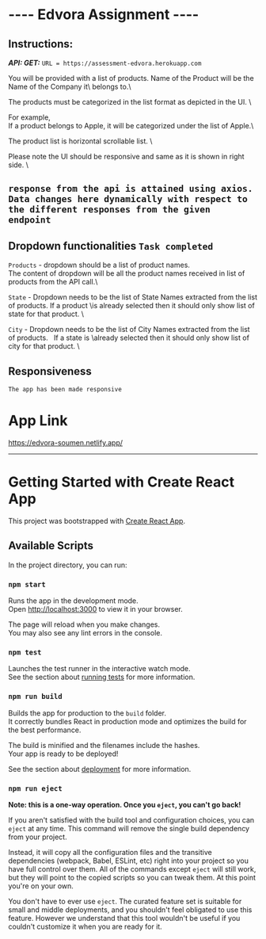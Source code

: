 # ---- Edvora Assignment ----

## Instructions:

***API: GET:*** 
`URL = https://assessment-edvora.herokuapp.com` 

You will be provided with a list of products. Name of the Product will be the Name of the Company it\ belongs to.\

The products must be categorized in the list format as depicted in the UI. \

For example, \
If a product belongs to Apple, it will be categorized under the list of Apple.\

The product list is horizontal scrollable list. \

Please note the UI should be responsive and same as it is shown in right side. \

## `response from the api is attained using axios. Data changes here dynamically with respect to the different responses from the given endpoint`


## Dropdown functionalities `Task completed`
`Products` - dropdown should be a list of product names. \
The content of dropdown will be all the product names received in list of products from the API call.\

`State` - Dropdown needs to be the list of State Names extracted from the list of products. If a product \is already selected then it should only show list of state for that product. \

`City` - Dropdown needs to be the list of City Names extracted from the list of products.   If a state is \already selected then it should only show list of city for that product. \


## Responsiveness
`The app has been made responsive`


# App Link

https://edvora-soumen.netlify.app/


--------------------------------------------------------------------------------------------------------



# Getting Started with Create React App

This project was bootstrapped with [Create React App](https://github.com/facebook/create-react-app).

## Available Scripts

In the project directory, you can run:

### `npm start`

Runs the app in the development mode.\
Open [http://localhost:3000](http://localhost:3000) to view it in your browser.

The page will reload when you make changes.\
You may also see any lint errors in the console.

### `npm test`

Launches the test runner in the interactive watch mode.\
See the section about [running tests](https://facebook.github.io/create-react-app/docs/running-tests) for more information.

### `npm run build`

Builds the app for production to the `build` folder.\
It correctly bundles React in production mode and optimizes the build for the best performance.

The build is minified and the filenames include the hashes.\
Your app is ready to be deployed!

See the section about [deployment](https://facebook.github.io/create-react-app/docs/deployment) for more information.

### `npm run eject`

**Note: this is a one-way operation. Once you `eject`, you can't go back!**

If you aren't satisfied with the build tool and configuration choices, you can `eject` at any time. This command will remove the single build dependency from your project.

Instead, it will copy all the configuration files and the transitive dependencies (webpack, Babel, ESLint, etc) right into your project so you have full control over them. All of the commands except `eject` will still work, but they will point to the copied scripts so you can tweak them. At this point you're on your own.

You don't have to ever use `eject`. The curated feature set is suitable for small and middle deployments, and you shouldn't feel obligated to use this feature. However we understand that this tool wouldn't be useful if you couldn't customize it when you are ready for it.

